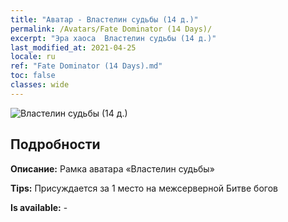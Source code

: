 ```yaml
---
title: "Аватар - Властелин судьбы (14 д.)"
permalink: /Avatars/Fate Dominator (14 Days)/
excerpt: "Эра хаоса  Властелин судьбы (14 д.)"
last_modified_at: 2021-04-25
locale: ru
ref: "Fate Dominator (14 Days).md"
toc: false
classes: wide
---
```

 ![Властелин судьбы (14 д.)](/images/a/avatarFrame_63.png)

## Подробности

 **Описание:** Рамка аватара «Властелин судьбы» 

 **Tips:** Присуждается за 1 место на межсерверной Битве богов 

 **Is available:**  - 

